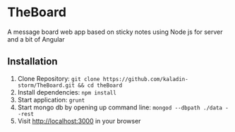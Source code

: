 # TheBoard
A message board web app based on sticky notes using Node js for server and a bit of Angular


## Installation
1. Clone Repository: `git clone https://github.com/kaladin-storm/TheBoard.git && cd theBoard`
2. Install dependencies: `npm install`
3. Start application: `grunt`
4. Start mongo db by opening up command line: `mongod --dbpath ./data --rest` 
5. Visit [http://localhost:3000](http://localhost:3000) in your browser
